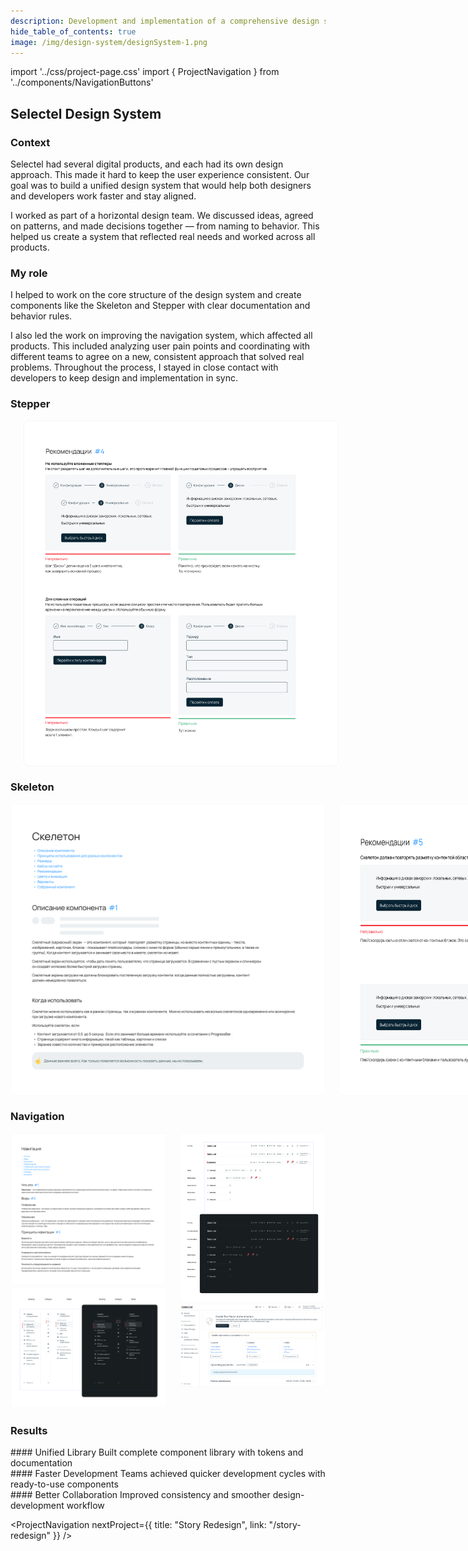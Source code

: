 ```yaml
---
description: Development and implementation of a comprehensive design system for Selectel
hide_table_of_contents: true
image: /img/design-system/designSystem-1.png
---
```


import '../css/project-page.css'
import { ProjectNavigation } from '../components/NavigationButtons'

<article>
<div className="container">


<div className="section-margin">

# Selectel Design System

</div>

<section className="section-margin">

### Context
Selectel had several digital products, and each had its own design approach. This made it hard to keep the user experience consistent. Our goal was to build a unified design system that would help both designers and developers work faster and stay aligned.

I worked as part of a horizontal design team. We discussed ideas, agreed on patterns, and made decisions together — from naming to behavior. This helped us create a system that reflected real needs and worked across all products.
</section>

<section className="section-margin">

### My role


<div>
  I helped to work on the core structure of the design system and create components like the Skeleton and Stepper with clear documentation and behavior rules. 
  
  I also led the work on improving the navigation system, which affected all products. This included analyzing user pain points and coordinating with different teams to agree on a new, consistent approach that solved real problems. Throughout the process, I stayed in close contact with developers to keep design and implementation in sync.

</div>

</section>
<section className="section-margin">

### Stepper
<div class="columns">
  <div>
    <img src="/img/design-system/designSystem-6.png" alt="Stepper States" className="image"/>
    <img src="/img/design-system/designSystem-7.png" alt="Stepper Interactions" className="image"/>
  </div>
  <img src="/img/design-system/designSystem-5.png" alt="Stepper Overview" className="image"/>
  
</div>

</section>

<section className="section-margin">

### Skeleton
<div class="columns">
<img src="/img/design-system/designSystem-2.png" alt="Design System Structure" className="image"/>
<img src="/img/design-system/designSystem-3.png" alt="Component Architecture" className="image"/>
<div>
<img src="/img/design-system/designSystem-4.png" alt="Component Relationships" className="image"/>

</div>
</div>

</section>

<section className="section-margin">

### Navigation
<div class="columns">
  <div>
    <img src="/img/design-system/designSystem-8.png" alt="Navigation Overview" className="image"/>
    <img src="/img/design-system/designSystem-10.png" alt="Navigation Patterns" className="image"/>

  </div>
  <div>
    <img src="/img/design-system/designSystem-9.png" alt="Navigation Components" className="image"/>
    <img src="/img/design-system/designSystem-11.png" alt="Navigation Implementation" className="image"/>
  </div>
</div>


</section>

<section className="section-margin">

### Results
<div className="columns">
  <div className="highlight">
    #### Unified Library
    Built complete component library with tokens and documentation
  </div>

  <div className="highlight">
    #### Faster Development
    Teams achieved quicker development cycles with ready-to-use components
  </div>

  <div className="highlight">
    #### Better Collaboration
    Improved consistency and smoother design-development workflow
  </div>
</div>
</section>



<ProjectNavigation nextProject={{ title: "Story Redesign", link: "/story-redesign" }} />

</div>
</article>